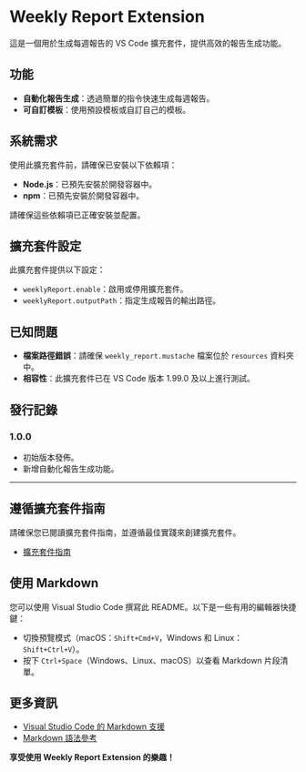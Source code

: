 # Weekly Report Extension

這是一個用於生成每週報告的 VS Code 擴充套件，提供高效的報告生成功能。

## 功能

- **自動化報告生成**：透過簡單的指令快速生成每週報告。
- **可自訂模板**：使用預設模板或自訂自己的模板。

## 系統需求

使用此擴充套件前，請確保已安裝以下依賴項：

- **Node.js**：已預先安裝於開發容器中。
- **npm**：已預先安裝於開發容器中。

請確保這些依賴項已正確安裝並配置。

## 擴充套件設定

此擴充套件提供以下設定：

- `weeklyReport.enable`：啟用或停用擴充套件。
- `weeklyReport.outputPath`：指定生成報告的輸出路徑。

## 已知問題

- **檔案路徑錯誤**：請確保 `weekly_report.mustache` 檔案位於 `resources` 資料夾中。
- **相容性**：此擴充套件已在 VS Code 版本 1.99.0 及以上進行測試。

## 發行記錄

### 1.0.0

- 初始版本發佈。
- 新增自動化報告生成功能。

---

## 遵循擴充套件指南

請確保您已閱讀擴充套件指南，並遵循最佳實踐來創建擴充套件。

- [擴充套件指南](https://code.visualstudio.com/api/references/extension-guidelines)

## 使用 Markdown

您可以使用 Visual Studio Code 撰寫此 README。以下是一些有用的編輯器快捷鍵：

- 切換預覽模式（macOS：`Shift+Cmd+V`，Windows 和 Linux：`Shift+Ctrl+V`）。
- 按下 `Ctrl+Space`（Windows、Linux、macOS）以查看 Markdown 片段清單。

## 更多資訊

- [Visual Studio Code 的 Markdown 支援](http://code.visualstudio.com/docs/languages/markdown)
- [Markdown 語法參考](https://help.github.com/articles/markdown-basics/)

**享受使用 Weekly Report Extension 的樂趣！**
